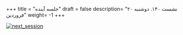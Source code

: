 +++
title = "جلسه آینده"
draft = false
description= "نشست ۱۴۰. دوشنبه ۲۰ فروردین"
weight= -1
+++

[![next_session](../../img/next_session.jpg)](../../img/next_session.jpg)
